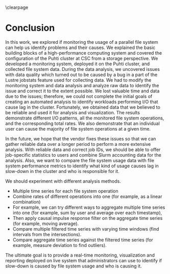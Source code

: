\clearpage

# Conclusion
In this work, we explored if monitoring the usage of a parallel file system can help us identify problems and their causes.
We explained the basic building blocks of a high-performance computing system and covered the configuration of the Puhti cluster at CSC from a storage perspective.
We developed a monitoring system, deployed it on the Puhti cluster, and collected file system data.
During the data analysis, we uncovered issues with data quality which turned out to be caused by a bug in a part of the Lustre jobstats feature used for collecting data.
We had to modify the monitoring system and data analysis and analyze raw data to identify the issue and correct it to the extent possible.
We lost valuable time and data due to the issues; therefore, we could not complete the initial goals of creating an automated analysis to identify workloads performing I/O that cause lag in the cluster.
Fortunately, we obtained data that we believed to be reliable and used it for analysis and visualization.
The results demonstrate different I/O patterns, all the monitored file system operations, and the corresponding total rates.
We also demonstrate that an individual user can cause the majority of file system operations at a given time.

In the future, we hope that the vendor fixes these issues so that we can gather reliable data over a longer period to perform a more extensive analysis.
With reliable data and correct job IDs, we should be able to offer job-specific statistics to users and combine Slurm accounting data for the analysis.
Also, we want to compare the file system usage data with file system performance metrics to identify what kind of usage causes lag in slow-down in the cluster and who is responsible for it.

We should experiment with different analysis methods.

- Multiple time series for each file system operation
- Combine rates of different operations into one (for example, as a linear combination)
- For example, we can try different ways to aggregate multiple time series into one (for example, sum by user and average over each timestamp), 
- Then apply causal impulse response filter on the aggregate time series (for example, moving average).
- Compare multiple filtered time series with varying time windows (find intervals from the intersections).
- Compare aggregate time series against the filtered time series (for example, measure deviation to find outliers).

The ultimate goal is to provide a real-time monitoring, visualization and reporting deployed on live system that administrators can use to identify if slow-down is caused by file system usage and who is causing it.

